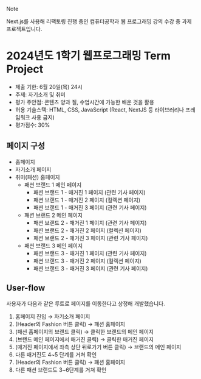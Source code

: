 > [!NOTE]
> Next.js를 사용해 리팩토링 진행 중인 컴퓨터공학과 웹 프로그래밍 강의 수강 중 과제 프로젝트입니다.

# 2024년도 1학기 웹프로그래밍 **Term Project**

- 제출 기한: 6월 20일(목) 24시
- 주제: 자기소개 및 취미
- 평가 주안점: 콘텐츠 양과 질, 수업시간에 가능한 배운 것을 활용
- 허용 기술스택: HTML, CSS, JavaScript (React, NextJS 등 라이브러리나 프레임워크 사용 금지)
- 평가점수: 30%

## 페이지 구성

- 홈페이지
- 자기소개 페이지
- 취미(패션) 홈페이지
  - 패션 브랜드 1 메인 페이지
    - 패션 브랜드 1 - 매거진 1 페이지 (관련 기사 페이지)
    - 패션 브랜드 1 - 매거진 2 페이지 (컬렉션 페이지)
    - 패션 브랜드 1 - 매거진 3 페이지 (관련 기사 페이지)
  - 패션 브랜드 2 메인 페이지
    - 패션 브랜드 2 - 매거진 1 페이지 (관련 기사 페이지)
    - 패션 브랜드 2 - 매거진 2 페이지 (컬렉션 페이지)
    - 패션 브랜드 2 - 매거진 3 페이지 (관련 기사 페이지)
  - 패션 브랜드 3 메인 페이지
    - 패션 브랜드 3 - 매거진 1 페이지 (관련 기사 페이지)
    - 패션 브랜드 3 - 매거진 2 페이지 (컬렉션 페이지)
    - 패션 브랜드 3 - 매거진 3 페이지 (관련 기사 페이지)

## User-flow

사용자가 다음과 같은 루트로 페이지를 이동한다고 상정해 개발했습니다.

1. 홈페이지 진입 → 자기소개 페이지
2. (Header의 Fashion 버튼 클릭) → 패션 홈페이지
3. (패션 홈페이지의 브랜드 클릭) → 클릭한 브랜드의 메인 페이지
4. (브랜드 메인 페이지에서 매거진 클릭) → 클릭한 매거진 페이지
5. (매거진 페이지에서 좌측 상단 뒤로가기 버튼 클릭) → 브랜드의 메인 페이지
6. 다른 매거진도 4~5 단계를 거쳐 확인
7. (Header의 Fashion 버튼 클릭) → 패션 홈페이지
8. 다른 패션 브랜드도 3~6단계를 거쳐 확인
